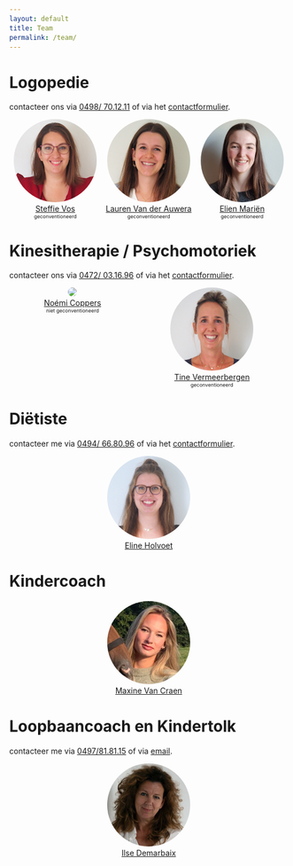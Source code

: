 ```yaml
---
layout: default
title: Team
permalink: /team/
---
```

# Logopedie

contacteer ons via <a href="tel:+32498701211" itemprop="telephone">0498/ 70.12.11</a> of via het [contactformulier](/contact.html).


<div style="display: flex;
            flex-wrap: wrap;
            justify-content:space-around;
            ">

<div style="text-align: center;">
    <a href="{{ site.baseurl }}/logopedie/steffie_vos.html">
    <img src="/assets/img/Steffie_SQm.jpg" style="border-radius: 50%;"><br>
    <div style="text-align: center;">Steffie Vos</div></a> 
    <div style="text-align: center;font-size:xx-small;">geconventioneerd</div>
</div>
<div style="text-align: center;">
    <a href="{{ site.baseurl }}/logopedie/Lauren_Van_der_Auwera.html">
    <img src="/assets/img/Lauren_SQm.jpg" style="border-radius: 50%;"><br>
    <div style="text-align: center;">Lauren Van der Auwera</div></a> 
    <div style="text-align: center;font-size:xx-small;">geconventioneerd</div>
</div>
<div style="text-align: center;">
    <a href="{{ site.baseurl }}/logopedie/elien_marien.html">
    <img src="/assets/img/Elien_SQm.jpg" style="border-radius: 50%;;"><br>
    <div style="text-align: center;">Elien Mariën</div></a> 
    <div style="text-align: center;font-size:xx-small;">geconventioneerd</div>
</div>

</div>

# Kinesitherapie / Psychomotoriek

contacteer ons via <a href="tel:+32472031696" itemprop="telephone">0472/ 03.16.96</a> of via het [contactformulier](/contact.html).

<div style="display: flex;
            flex-wrap: wrap;
            justify-content:space-around;
            ">

<div style="text-align: center;">
    <a href="{{ site.baseurl }}/kinesitherapie/noemi_coppers">
    <img src="/assets/img/Noémi_SQm.jpg" style="border-radius: 50%;"><br>
    <div style="text-align: center;">Noémi Coppers</div></a> 
    <div style="text-align: center;font-size:xx-small;">niet geconventioneerd</div>
</div>
<div style="text-align: center;">
    <a href="{{ site.baseurl }}/kinesitherapie/tine_vermeerbergen">
    <img src="/assets/img/Tine_SQm.jpg" style="border-radius: 50%;"><br>
    <div style="text-align: center;">Tine Vermeerbergen</div></a>  
    <div style="text-align: center;font-size:xx-small;">geconventioneerd</div>
</div>
</div>

# Diëtiste

contacteer me via  <a href="tel:+32494668096" itemprop="telephone">0494/ 66.80.96</a> of via het [contactformulier](/contact.html). 
  
<div style="display: flex;
        flex-wrap: wrap;
        justify-content:space-around;
        ">

<div style="text-align: center;">
    <a href="{{ site.baseurl }}/dietiek/eline_holvoet.html">
    <img src="/assets/img/Eline_SQm.jpg" style="border-radius: 50%;"><br>
    <div style="text-align: center;">Eline Holvoet</div></a> 
</div>
</div>


# Kindercoach


<div style="display: flex;
        flex-wrap: wrap;
        justify-content:space-around;
        ">

<div style="text-align: center;">
    <a href="{{ site.baseurl }}/kindercoach/maxine_van_craen.html">
    <img src="/assets/img/Maxine_SQm.jpg" style="border-radius: 50%;"><br>
    <div style="text-align: center;">Maxine Van Craen</div></a> 
</div>
</div>


# Loopbaancoach en Kindertolk 

contacteer me via <a href="tel:+32497818115" itemprop="telephone">0497/81.81.15</a> of via <a href="mailto:demarbaix.ilse@telenet.be" itemprop="email">email</a>.

<div style="display: flex;
        flex-wrap: wrap;
        justify-content:space-around;
        ">

<div style="text-align: center;">
    <a href="{{ site.baseurl }}/loopbaancoach_kindertolk/ilse_demarbaix.html">
    <img src="/assets/img/Ilse_SQm.jpg" style="border-radius: 50%;"><br>
    <div style="text-align: center;">Ilse Demarbaix</div></a> 
</div>
</div>

